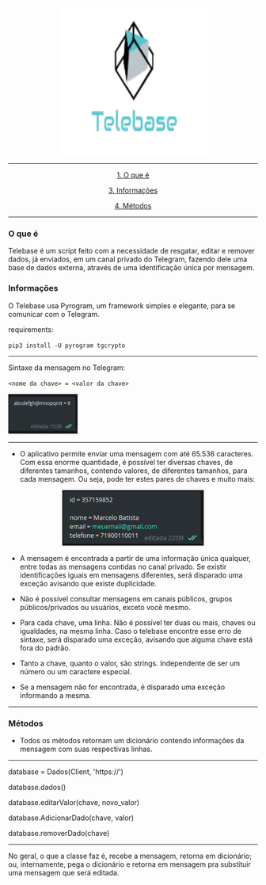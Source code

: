 <p align="center">
<img src="imagens/Telebasetranslogo.png" width=300 height=300 />
</p>

---

<div align="center">

[1. O que é](#O-que-é)

[3. Informações](#Informações)

[4. Métodos](#Métodos)

</div>

---

### O que é

Telebase é um script feito com a necessidade de resgatar, editar e remover dados, já enviados, em um canal privado do Telegram, fazendo dele uma base de dados externa, através de uma identificação única por mensagem.

### Informações

O Telebase usa Pyrogram, um framework simples e elegante, para se comunicar com o Telegram. 

requirements: 

`` pip3 install -U pyrogram tgcrypto ``

---

Sintaxe da mensagem no Telegram:

`` <nome da chave> = <valor da chave> ``

![](imagens/sintaxe.gif)

---

* O aplicativo permite enviar uma mensagem com até 65.536 caracteres. Com essa enorme quantidade, é possível ter diversas chaves, de diferentes tamanhos, contendo valores, de diferentes tamanhos, para cada mensagem. Ou seja, pode ter estes pares de chaves e muito mais:
<div align="center">
  
![](imagens/msg.png)
</div>

* A mensagem é encontrada a partir de uma informação única qualquer, entre todas as mensagens contidas no canal privado. Se existir identificações iguais em mensagens diferentes, será disparado uma exceção avisando que existe duplicidade.

* Não é possível consultar mensagens em canais públicos, grupos públicos/privados ou usuários, exceto você mesmo.

* Para cada chave, uma linha. Não é possível ter duas ou mais, chaves ou igualdades, na mesma linha. Caso o telebase encontre esse erro de sintaxe, será disparado uma exceção, avisando que alguma chave está fora do padrão.  

* Tanto a chave, quanto o valor, são strings. Independente de ser um número ou um caractere especial.

  

* Se a mensagem não for encontrada, é disparado uma exceção informando a mesma.

---

### Métodos

* Todos os métodos retornam um dicionário contendo informações da mensagem com suas respectivas linhas.
---
database = Dados(Client, 'https://')

database.dados()

database.editarValor(chave, novo_valor)

database.AdicionarDado(chave, valor)

database.removerDado(chave)

---

No geral, o que a classe faz é, recebe a mensagem, retorna em dicionário; ou, internamente, pega o dicionário e retorna em mensagem pra substituir uma mensagem que será editada.

